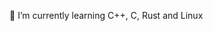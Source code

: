 🌱 I’m currently learning C++, C, Rust and Linux
  
<!---
cppdevel/cppdevel is a ✨ special ✨ repository because its `README.md` (this file) appears on your GitHub profile.
You can click the Preview link to take a look at your changes.
--->
